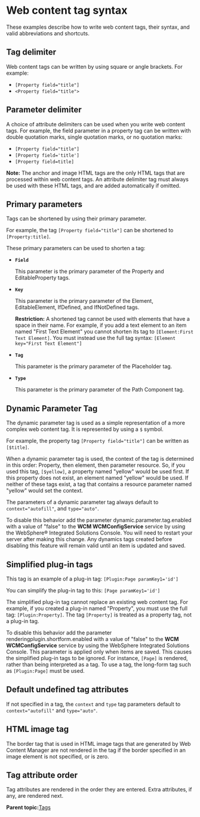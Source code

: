 # Web content tag syntax

These examples describe how to write web content tags, their syntax, and valid abbreviations and shortcuts.

## Tag delimiter

Web content tags can be written by using square or angle brackets. For example:

-   `[Property field="title"]`
-   `<Property field="title">`

## Parameter delimiter

A choice of attribute delimiters can be used when you write web content tags. For example, the field parameter in a property tag can be written with double quotation marks, single quotation marks, or no quotation marks:

-   `[Property field="title"]`
-   `[Property field='title']`
-   `[Property field=title]`

**Note:** The anchor and image HTML tags are the only HTML tags that are processed within web content tags. An attribute delimiter tag must always be used with these HTML tags, and are added automatically if omitted.

## Primary parameters

Tags can be shortened by using their primary parameter.

For example, the tag `[Property field="title"]` can be shortened to `[Property:title]`.

These primary parameters can be used to shorten a tag:

-   **`Field`**

    This parameter is the primary parameter of the Property and EditableProperty tags.

-   **`Key`**

    This parameter is the primary parameter of the Element, EditableElement, IfDefined, and IfNotDefined tags.

    **Restriction:** A shortened tag cannot be used with elements that have a space in their name. For example, if you add a text element to an item named "First Text Element" you cannot shorten its tag to `[Element:First Text Element]`. You must instead use the full tag syntax: `[Element key="First Text Element"]`

-   **`Tag`**

    This parameter is the primary parameter of the Placeholder tag.

-   **`Type`**

    This parameter is the primary parameter of the Path Component tag.


## Dynamic Parameter Tag

The dynamic parameter tag is used as a simple representation of a more complex web content tag. It is represented by using a `$` symbol.

For example, the property tag `[Property field="title"]` can be written as `[$title]`.

When a dynamic parameter tag is used, the context of the tag is determined in this order: Property, then element, then parameter resource. So, if you used this tag, `[$yellow]`, a property named "yellow" would be used first. If this property does not exist, an element named "yellow" would be used. If neither of these tags exist, a tag that contains a resource parameter named "yellow" would set the context.

The parameters of a dynamic parameter tag always default to `context="autofill"`, and `type="auto"`.

To disable this behavior add the parameter dynamic.parameter.tag.enabled with a value of "false" to the **WCM WCMConfigService** service by using the WebSphere® Integrated Solutions Console. You will need to restart your server after making this change. Any dynamics tags created before disabling this feature will remain valid until an item is updated and saved.

## Simplified plug-in tags

This tag is an example of a plug-in tag: `[Plugin:Page paramKey1='id']`

You can simplify the plug-in tag to this: `[Page paramKey1='id']`

The simplified plug-in tag cannot replace an existing web content tag. For example, if you created a plug-in named "Property", you must use the full tag: `[Plugin:Property]`. The tag `[Property]` is treated as a property tag, not a plug-in tag.

To disable this behavior add the parameter renderingplugin.shortform.enabled with a value of "false" to the **WCM WCMConfigService** service by using the WebSphere Integrated Solutions Console. This parameter is applied only when items are saved. This causes the simplified plug-in tags to be ignored. For instance, `[Page]` is rendered, rather than being interpreted as a tag. To use a tag, the long-form tag such as `[Plugin:Page]` must be used.

## Default undefined tag attributes

If not specified in a tag, the `context` and `type` tag parameters default to `context="autofill"` and `type="auto"`.

## HTML image tag

The border tag that is used in HTML image tags that are generated by Web Content Manager are not rendered in the tag if the border specified in an image element is not specified, or is zero.

## Tag attribute order

Tag attributes are rendered in the order they are entered. Extra attributes, if any, are rendered next.

**Parent topic:**[Tags](../wcm/wcm_build_tags.md)

